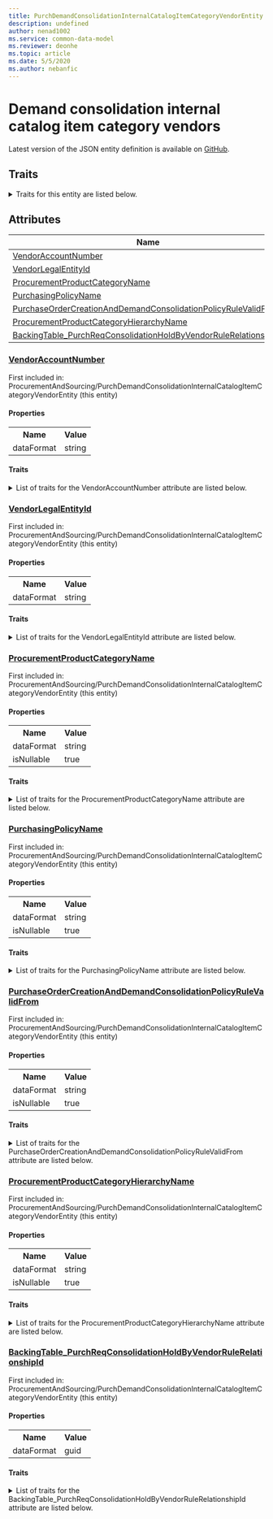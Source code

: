 ```yaml
---
title: PurchDemandConsolidationInternalCatalogItemCategoryVendorEntity - Common Data Model | Microsoft Docs
description: undefined
author: nenad1002
ms.service: common-data-model
ms.reviewer: deonhe
ms.topic: article
ms.date: 5/5/2020
ms.author: nebanfic
---
```


# Demand consolidation internal catalog item category vendors

  
 Latest version of the JSON entity definition is available on <a href="https://github.com/Microsoft/CDM/tree/master/schemaDocuments/core/operationsCommon/Entities/SupplyChain/ProcurementAndSourcing/PurchDemandConsolidationInternalCatalogItemCategoryVendorEntity.cdm.json" target="_blank">GitHub</a>.  

## Traits

<details>
<summary>Traits for this entity are listed below.  
</summary>

**is.CDM.entityVersion**  
  <table><tr><th>Parameter</th><th>Value</th><th>Data type</th><th>Explanation</th></tr><tr><td>versionNumber</td><td>"1.0.0"</td><td>string</td><td>semantic version number of the entity</td></tr></table>

**is.application.releaseVersion**  
  <table><tr><th>Parameter</th><th>Value</th><th>Data type</th><th>Explanation</th></tr><tr><td>releaseVersion</td><td>"10.0.13.0"</td><td>string</td><td>semantic version number of the application introducing this entity</td></tr></table>

**is.localized.displayedAs**  
  Holds the list of language specific display text for an object.  <table><tr><th>Parameter</th><th>Value</th><th>Data type</th><th>Explanation</th></tr><tr><td>localizedDisplayText</td><td><table><tr><th>languageTag</th><th>displayText</th></tr><tr><td>en</td><td>Demand consolidation internal catalog item category vendors</td></tr></table></td><td>entity</td><td>a reference to the constant entity holding the list of localized text</td></tr></table>

</details>

## Attributes

|Name|Description|First Included in Instance|
|---|---|---|
|[VendorAccountNumber](#VendorAccountNumber)||<a href="PurchDemandConsolidationInternalCatalogItemCategoryVendorEntity.md" target="_blank">ProcurementAndSourcing/PurchDemandConsolidationInternalCatalogItemCategoryVendorEntity</a>|
|[VendorLegalEntityId](#VendorLegalEntityId)||<a href="PurchDemandConsolidationInternalCatalogItemCategoryVendorEntity.md" target="_blank">ProcurementAndSourcing/PurchDemandConsolidationInternalCatalogItemCategoryVendorEntity</a>|
|[ProcurementProductCategoryName](#ProcurementProductCategoryName)||<a href="PurchDemandConsolidationInternalCatalogItemCategoryVendorEntity.md" target="_blank">ProcurementAndSourcing/PurchDemandConsolidationInternalCatalogItemCategoryVendorEntity</a>|
|[PurchasingPolicyName](#PurchasingPolicyName)||<a href="PurchDemandConsolidationInternalCatalogItemCategoryVendorEntity.md" target="_blank">ProcurementAndSourcing/PurchDemandConsolidationInternalCatalogItemCategoryVendorEntity</a>|
|[PurchaseOrderCreationAndDemandConsolidationPolicyRuleValidFrom](#PurchaseOrderCreationAndDemandConsolidationPolicyRuleValidFrom)||<a href="PurchDemandConsolidationInternalCatalogItemCategoryVendorEntity.md" target="_blank">ProcurementAndSourcing/PurchDemandConsolidationInternalCatalogItemCategoryVendorEntity</a>|
|[ProcurementProductCategoryHierarchyName](#ProcurementProductCategoryHierarchyName)||<a href="PurchDemandConsolidationInternalCatalogItemCategoryVendorEntity.md" target="_blank">ProcurementAndSourcing/PurchDemandConsolidationInternalCatalogItemCategoryVendorEntity</a>|
|[BackingTable_PurchReqConsolidationHoldByVendorRuleRelationshipId](#BackingTable_PurchReqConsolidationHoldByVendorRuleRelationshipId)||<a href="PurchDemandConsolidationInternalCatalogItemCategoryVendorEntity.md" target="_blank">ProcurementAndSourcing/PurchDemandConsolidationInternalCatalogItemCategoryVendorEntity</a>|

### <a href=#VendorAccountNumber name="VendorAccountNumber">VendorAccountNumber</a>

First included in: ProcurementAndSourcing/PurchDemandConsolidationInternalCatalogItemCategoryVendorEntity (this entity)  

#### Properties

<table><tr><th>Name</th><th>Value</th></tr><tr><td>dataFormat</td><td>string</td></tr></table>

#### Traits

<details>
<summary>List of traits for the VendorAccountNumber attribute are listed below.</summary>

**is.dataFormat.character**  
**is.dataFormat.big**  
**is.dataFormat.array**  
**is.dataFormat.character**  
**is.dataFormat.array**  
</details>

### <a href=#VendorLegalEntityId name="VendorLegalEntityId">VendorLegalEntityId</a>

First included in: ProcurementAndSourcing/PurchDemandConsolidationInternalCatalogItemCategoryVendorEntity (this entity)  

#### Properties

<table><tr><th>Name</th><th>Value</th></tr><tr><td>dataFormat</td><td>string</td></tr></table>

#### Traits

<details>
<summary>List of traits for the VendorLegalEntityId attribute are listed below.</summary>

**is.dataFormat.character**  
**is.dataFormat.big**  
**is.dataFormat.array**  
**is.dataFormat.character**  
**is.dataFormat.array**  
</details>

### <a href=#ProcurementProductCategoryName name="ProcurementProductCategoryName">ProcurementProductCategoryName</a>

First included in: ProcurementAndSourcing/PurchDemandConsolidationInternalCatalogItemCategoryVendorEntity (this entity)  

#### Properties

<table><tr><th>Name</th><th>Value</th></tr><tr><td>dataFormat</td><td>string</td></tr><tr><td>isNullable</td><td>true</td></tr></table>

#### Traits

<details>
<summary>List of traits for the ProcurementProductCategoryName attribute are listed below.</summary>

**is.dataFormat.character**  
**is.dataFormat.big**  
**is.dataFormat.array**  
**is.nullable**  
The attribute value may be set to NULL.  

**is.dataFormat.character**  
**is.dataFormat.array**  
</details>

### <a href=#PurchasingPolicyName name="PurchasingPolicyName">PurchasingPolicyName</a>

First included in: ProcurementAndSourcing/PurchDemandConsolidationInternalCatalogItemCategoryVendorEntity (this entity)  

#### Properties

<table><tr><th>Name</th><th>Value</th></tr><tr><td>dataFormat</td><td>string</td></tr><tr><td>isNullable</td><td>true</td></tr></table>

#### Traits

<details>
<summary>List of traits for the PurchasingPolicyName attribute are listed below.</summary>

**is.dataFormat.character**  
**is.dataFormat.big**  
**is.dataFormat.array**  
**is.nullable**  
The attribute value may be set to NULL.  

**is.dataFormat.character**  
**is.dataFormat.array**  
</details>

### <a href=#PurchaseOrderCreationAndDemandConsolidationPolicyRuleValidFrom name="PurchaseOrderCreationAndDemandConsolidationPolicyRuleValidFrom">PurchaseOrderCreationAndDemandConsolidationPolicyRuleValidFrom</a>

First included in: ProcurementAndSourcing/PurchDemandConsolidationInternalCatalogItemCategoryVendorEntity (this entity)  

#### Properties

<table><tr><th>Name</th><th>Value</th></tr><tr><td>dataFormat</td><td>string</td></tr><tr><td>isNullable</td><td>true</td></tr></table>

#### Traits

<details>
<summary>List of traits for the PurchaseOrderCreationAndDemandConsolidationPolicyRuleValidFrom attribute are listed below.</summary>

**is.dataFormat.character**  
**is.dataFormat.big**  
**is.dataFormat.array**  
**is.nullable**  
The attribute value may be set to NULL.  

**is.dataFormat.character**  
**is.dataFormat.array**  
</details>

### <a href=#ProcurementProductCategoryHierarchyName name="ProcurementProductCategoryHierarchyName">ProcurementProductCategoryHierarchyName</a>

First included in: ProcurementAndSourcing/PurchDemandConsolidationInternalCatalogItemCategoryVendorEntity (this entity)  

#### Properties

<table><tr><th>Name</th><th>Value</th></tr><tr><td>dataFormat</td><td>string</td></tr><tr><td>isNullable</td><td>true</td></tr></table>

#### Traits

<details>
<summary>List of traits for the ProcurementProductCategoryHierarchyName attribute are listed below.</summary>

**is.dataFormat.character**  
**is.dataFormat.big**  
**is.dataFormat.array**  
**is.nullable**  
The attribute value may be set to NULL.  

**is.dataFormat.character**  
**is.dataFormat.array**  
</details>

### <a href=#BackingTable_PurchReqConsolidationHoldByVendorRuleRelationshipId name="BackingTable_PurchReqConsolidationHoldByVendorRuleRelationshipId">BackingTable_PurchReqConsolidationHoldByVendorRuleRelationshipId</a>

First included in: ProcurementAndSourcing/PurchDemandConsolidationInternalCatalogItemCategoryVendorEntity (this entity)  

#### Properties

<table><tr><th>Name</th><th>Value</th></tr><tr><td>dataFormat</td><td>guid</td></tr></table>

#### Traits

<details>
<summary>List of traits for the BackingTable_PurchReqConsolidationHoldByVendorRuleRelationshipId attribute are listed below.</summary>

**is.dataFormat.character**  
**is.dataFormat.big**  
**is.dataFormat.array**  
**is.dataFormat.guid**  
**means.identity.entityId**  
**is.linkedEntity.identifier**  
Marks the attribute(s) that hold foreign key references to a linked (used as an attribute) entity. This attribute is added to the resolved entity to enumerate the referenced entities.  <table><tr><th>Parameter</th><th>Value</th><th>Data type</th><th>Explanation</th></tr><tr><td>entityReferences</td><td><table><tr><th>entityReference</th><th>attributeReference</th></tr><tr><td><a href="../../../Tables/SupplyChain/ProcurementAndSourcing/Main/PurchReqConsolidationHoldByVendorRule.md" target="_blank">/core/operationsCommon/Tables/SupplyChain/ProcurementAndSourcing/Main/PurchReqConsolidationHoldByVendorRule.cdm.json/PurchReqConsolidationHoldByVendorRule</a></td><td><a href="../../../Tables/SupplyChain/ProcurementAndSourcing/Main/PurchReqConsolidationHoldByVendorRule.md#RecId" target="_blank">RecId</a></td></tr></table></td><td>entity</td><td>a reference to the constant entity holding the list of entity references</td></tr></table>

**is.dataFormat.guid**  
**is.dataFormat.character**  
**is.dataFormat.array**  
</details>
